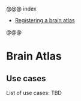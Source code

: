 @@@ index

* [Registering a brain atlas](registering-brain-atlas.md)

@@@

# Brain Atlas

## Use cases

List of use cases: TBD